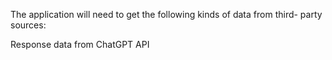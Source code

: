 The application will need to get the following kinds of data from third-
party sources:

Response data from ChatGPT API
